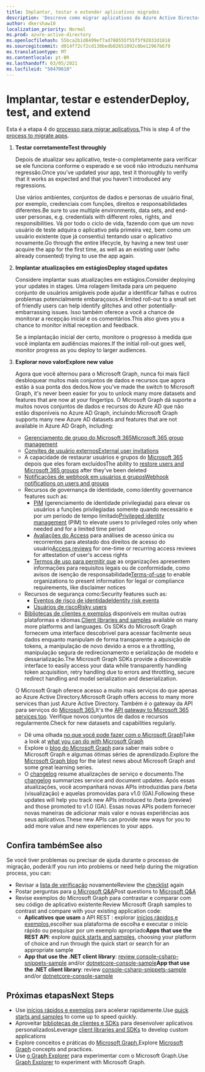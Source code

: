 ```yaml
---
title: Implantar, testar e estender aplicativos migrados
description: 'Descreve como migrar aplicativos do Azure Active Directory (Azure AD) para usar a API do Microsoft Graph (REST); isso aborda a etapa 3: implantar, testar e estender.'
author: dkershaw10
localization_priority: Normal
ms.prod: azure-active-directory
ms.openlocfilehash: 55bca2b1d8499ef7ad788555f55f5f92033d1818
ms.sourcegitcommit: d014f72cf2cd130bedb02651092c0be12967b679
ms.translationtype: MT
ms.contentlocale: pt-BR
ms.lasthandoff: 03/05/2021
ms.locfileid: "50470610"
---
```

# <a name="deploy-test-and-extend"></a><span data-ttu-id="799ba-103">Implantar, testar e estender</span><span class="sxs-lookup"><span data-stu-id="799ba-103">Deploy, test, and extend</span></span>

<span data-ttu-id="799ba-104">Esta é a etapa 4 do [processo para migrar aplicativos.](migrate-azure-ad-graph-planning-checklist.md)</span><span class="sxs-lookup"><span data-stu-id="799ba-104">This is step 4 of the [process to migrate apps](migrate-azure-ad-graph-planning-checklist.md).</span></span>

1.  <span data-ttu-id="799ba-105">**Testar corretamente**</span><span class="sxs-lookup"><span data-stu-id="799ba-105">**Test throughly**</span></span>

    <span data-ttu-id="799ba-106">Depois de atualizar seu aplicativo, teste-o completamente para verificar se ele funciona conforme o esperado e se você não introduziu nenhuma regressão.</span><span class="sxs-lookup"><span data-stu-id="799ba-106">Once you've updated your app, test it thoroughly to verify that it works as expected and that you haven't introduced any regressions.</span></span>  

    <span data-ttu-id="799ba-107">Use vários ambientes, conjuntos de dados e personas de usuário final, por exemplo, credenciais com funções, direitos e responsabilidades diferentes.</span><span class="sxs-lookup"><span data-stu-id="799ba-107">Be sure to use multiple environments, data sets, and end-user personas, e.g. credentials with different roles, rights, and responsibilities.</span></span> <span data-ttu-id="799ba-108">Vá por todo o ciclo de vida, fazendo com que um novo usuário de teste adquira o aplicativo pela primeira vez, bem como um usuário existente (que já consentiu) tentando usar o aplicativo novamente.</span><span class="sxs-lookup"><span data-stu-id="799ba-108">Go through the entire lifecycle, by having a new test user acquire the app for the first time, as well as an existing user (who already consented) trying to use the app again.</span></span>

2.  <span data-ttu-id="799ba-109">**Implantar atualizações em estágios**</span><span class="sxs-lookup"><span data-stu-id="799ba-109">**Deploy staged updates**</span></span>

    <span data-ttu-id="799ba-110">Considere implantar suas atualizações em estágios.</span><span class="sxs-lookup"><span data-stu-id="799ba-110">Consider deploying your updates in stages.</span></span>  <span data-ttu-id="799ba-111">Uma rolagem limitada para um pequeno conjunto de usuários amigáveis pode ajudar a identificar falhas e outros problemas potencialmente embaraçosos.</span><span class="sxs-lookup"><span data-stu-id="799ba-111">A limited roll-out to a small set of friendly users can help identify glitches and other potentially-embarrassing issues.</span></span>  <span data-ttu-id="799ba-112">Isso também oferece a você a chance de monitorar a recepção inicial e os comentários.</span><span class="sxs-lookup"><span data-stu-id="799ba-112">This also gives you a chance to monitor initial reception and feedback.</span></span>

    <span data-ttu-id="799ba-113">Se a implantação inicial der certo, monitore o progresso à medida que você implanta em audiências maiores.</span><span class="sxs-lookup"><span data-stu-id="799ba-113">If the initial roll-out goes well, monitor progress as you deploy to larger audiences.</span></span>

3.  <span data-ttu-id="799ba-114">**Explorar novo valor**</span><span class="sxs-lookup"><span data-stu-id="799ba-114">**Explore new value**</span></span>

    <span data-ttu-id="799ba-115">Agora que você alternou para o Microsoft Graph, nunca foi mais fácil desbloquear muitos mais conjuntos de dados e recursos que agora estão à sua ponta dos dedos.</span><span class="sxs-lookup"><span data-stu-id="799ba-115">Now you've made the switch to Microsoft Graph, it's never been easier for you to unlock many more datasets and features that are now at your fingertips.</span></span> 
    <span data-ttu-id="799ba-116">O Microsoft Graph dá suporte a muitos novos conjuntos de dados e recursos do Azure AD que não estão disponíveis no Azure AD Graph, incluindo:</span><span class="sxs-lookup"><span data-stu-id="799ba-116">Microsoft Graph supports many new Azure AD datasets and features that are not available in Azure AD Graph, including:</span></span> 

    - [<span data-ttu-id="799ba-117">Gerenciamento de grupo do Microsoft 365</span><span class="sxs-lookup"><span data-stu-id="799ba-117">Microsoft 365 group management</span></span>](./office365-groups-concept-overview.md)
    - [<span data-ttu-id="799ba-118">Convites de usuário externos</span><span class="sxs-lookup"><span data-stu-id="799ba-118">External user invitations</span></span>](/graph/api/resources/invitation?view=graph-rest-1.0)
    - <span data-ttu-id="799ba-119">A capacidade de restaurar usuários e grupos do [Microsoft 365](/graph/api/resources/directory?view=graph-rest-1.0) depois que eles foram excluídos</span><span class="sxs-lookup"><span data-stu-id="799ba-119">The ability to [restore users and Microsoft 365 groups](/graph/api/resources/directory?view=graph-rest-1.0) after they've been deleted</span></span>
    - [<span data-ttu-id="799ba-120">Notificações de webhook em usuários e grupos</span><span class="sxs-lookup"><span data-stu-id="799ba-120">Webhook notifications on users and groups</span></span>](./webhooks.md?toc=.%252fref%252ftoc.json&view=graph-rest-1.0)
    - <span data-ttu-id="799ba-121">Recursos de governança de identidade, como:</span><span class="sxs-lookup"><span data-stu-id="799ba-121">Identity governance features such as:</span></span>
      - <span data-ttu-id="799ba-122">[PiM](/graph/api/resources/privilegedidentitymanagement-root?view=graph-rest-beta) (gerenciamento de identidade privilegiada) para elevar os usuários a funções privilegiadas somente quando necessário e por um período de tempo limitado</span><span class="sxs-lookup"><span data-stu-id="799ba-122">[Privileged identity management](/graph/api/resources/privilegedidentitymanagement-root?view=graph-rest-beta) (PIM) to elevate users to privileged roles only when needed and for a limited time period</span></span>
      - <span data-ttu-id="799ba-123">[Avaliações do Access](/graph/api/resources/accessreviews-root?view=graph-rest-beta) para análises de acesso única ou recorrentes para atestado dos direitos de acesso do usuário</span><span class="sxs-lookup"><span data-stu-id="799ba-123">[Access reviews](/graph/api/resources/accessreviews-root?view=graph-rest-beta) for one-time or recurring access reviews for attestation of user's access rights</span></span>
      - <span data-ttu-id="799ba-124">[Termos de uso para permitir que](/graph/api/resources/accessreviews-root?view=graph-rest-beta) as organizações apresentem informações para requisitos legais ou de conformidade, como avisos de isenção de responsabilidade</span><span class="sxs-lookup"><span data-stu-id="799ba-124">[Terms-of-use](/graph/api/resources/accessreviews-root?view=graph-rest-beta) to enable organizations to present information for legal or compliance requirements, like disclaimer notices</span></span>
    - <span data-ttu-id="799ba-125">Recursos de segurança como:</span><span class="sxs-lookup"><span data-stu-id="799ba-125">Security features such as:</span></span>
      - [<span data-ttu-id="799ba-126">Eventos de risco de identidade</span><span class="sxs-lookup"><span data-stu-id="799ba-126">Identity risk events</span></span>](/graph/api/resources/identityriskevent?view=graph-rest-1.0)
      - [<span data-ttu-id="799ba-127">Usuários de risco</span><span class="sxs-lookup"><span data-stu-id="799ba-127">Risky users</span></span>](/graph/api/resources/riskyuser?view=graph-rest-1.0)
    - <span data-ttu-id="799ba-128">[Bibliotecas de clientes e exemplos](./index.yml) disponíveis em muitas outras plataformas e idiomas.</span><span class="sxs-lookup"><span data-stu-id="799ba-128">[Client libraries and samples](./index.yml) available on many more platforms and languages.</span></span> <span data-ttu-id="799ba-129">Os SDKs do Microsoft Graph fornecem uma interface descobrivel para acessar facilmente seus dados enquanto manipulam de forma transparente a aquisição de tokens, a manipulação de novo devido a erros e a throttling, manipulação segura de redirecionamento e serialização de modelo e dessarialização.</span><span class="sxs-lookup"><span data-stu-id="799ba-129">The Microsoft Graph SDKs provide a discoverable interface to easily access your data while transparently handling token acquisition, retry handling due to errors and throttling, secure redirect handling and model serialization and deserialization.</span></span>

    <span data-ttu-id="799ba-130">O Microsoft Graph oferece acesso a muito mais serviços do que apenas ao Azure Active Directory.</span><span class="sxs-lookup"><span data-stu-id="799ba-130">Microsoft Graph offers access to many more services than just Azure Active Directory.</span></span> <span data-ttu-id="799ba-131">Também é o gateway da API para serviços do [Microsoft 365.](./index.yml)</span><span class="sxs-lookup"><span data-stu-id="799ba-131">It's the [API gateway to Microsoft 365 services too](./index.yml).</span></span>
    <span data-ttu-id="799ba-132">Verifique novos conjuntos de dados e recursos regularmente.</span><span class="sxs-lookup"><span data-stu-id="799ba-132">Check for new datasets and capabilities regularly.</span></span>  

    - <span data-ttu-id="799ba-133">Dê uma olhada [no que você pode fazer com o Microsoft Graph](/graph/examples)</span><span class="sxs-lookup"><span data-stu-id="799ba-133">Take a look at [what you can do with Microsoft Graph](/graph/examples)</span></span>
    - <span data-ttu-id="799ba-134">Explore o [blog do Microsoft Graph](/graph/blogs) para saber mais sobre o Microsoft Graph e algumas ótimas séries de aprendizado.</span><span class="sxs-lookup"><span data-stu-id="799ba-134">Explore the [Microsoft Graph blog](/graph/blogs) for the latest news about Microsoft Graph and some great learning series.</span></span>
    - <span data-ttu-id="799ba-135">O [changelog](/greaph/changelog) resume atualizações de serviço e documento.</span><span class="sxs-lookup"><span data-stu-id="799ba-135">The [changelog](/greaph/changelog) summarizes service and document updates.</span></span> <span data-ttu-id="799ba-136">Após essas atualizações, você acompanhará novas APIs introduzidas para /beta (visualização) e aquelas promovidas para v1.0 (GA).</span><span class="sxs-lookup"><span data-stu-id="799ba-136">Following these updates will help you track new APIs introduced to /beta (preview) and those promoted to v1.0 (GA).</span></span>  <span data-ttu-id="799ba-137">Essas novas APIs podem fornecer novas maneiras de adicionar mais valor e novas experiências aos seus aplicativos.</span><span class="sxs-lookup"><span data-stu-id="799ba-137">These new APIs can provide new ways for you to add more value and new experiences to your apps.</span></span>  

## <a name="see-also"></a><span data-ttu-id="799ba-138">Confira também</span><span class="sxs-lookup"><span data-stu-id="799ba-138">See also</span></span>

<span data-ttu-id="799ba-139">Se você tiver problemas ou precisar de ajuda durante o processo de migração, poderá:</span><span class="sxs-lookup"><span data-stu-id="799ba-139">If you run into problems or need help during the migration process, you can:</span></span>

- <span data-ttu-id="799ba-140">Revisar a [lista de verificação](migrate-azure-ad-graph-planning-checklist.md) novamente</span><span class="sxs-lookup"><span data-stu-id="799ba-140">Review the [checklist](migrate-azure-ad-graph-planning-checklist.md) again</span></span>
- <span data-ttu-id="799ba-141">Postar perguntas para [o Microsoft Q&A](https://docs.microsoft.com/answers/topics/microsoft-graph-applications.html)</span><span class="sxs-lookup"><span data-stu-id="799ba-141">Post questions to [Microsoft Q&A](https://docs.microsoft.com/answers/topics/microsoft-graph-applications.html)</span></span> 
- <span data-ttu-id="799ba-142">Revise exemplos do Microsoft Graph para contrastar e comparar com seu código de aplicativo existente:</span><span class="sxs-lookup"><span data-stu-id="799ba-142">Review Microsoft Graph samples to contrast and compare with your existing application code:</span></span>
  - <span data-ttu-id="799ba-143">**Aplicativos que usam** a API REST : explorar [inícios rápidos e exemplos,](https://developer.microsoft.com/graph/get-started)escolher sua plataforma de escolha e executar o início rápido ou pesquisar por um exemplo apropriado</span><span class="sxs-lookup"><span data-stu-id="799ba-143">**Apps that use the REST API**: explore [quick starts and samples](https://developer.microsoft.com/graph/get-started), choosing your platform of choice and run through the quick start or search for an appropriate sample</span></span>
  - <span data-ttu-id="799ba-144">**App that use the .NET client library**: [review console-csharp-snippets-sample](https://github.com/microsoftgraph/console-csharp-snippets-sample) and/or [dotnetcore-console-sample](https://github.com/microsoftgraph/dotnetcore-console-sample)</span><span class="sxs-lookup"><span data-stu-id="799ba-144">**App that use the .NET client library**: review [console-csharp-snippets-sample](https://github.com/microsoftgraph/console-csharp-snippets-sample) and/or [dotnetcore-console-sample](https://github.com/microsoftgraph/dotnetcore-console-sample)</span></span>

## <a name="next-steps"></a><span data-ttu-id="799ba-145">Próximas etapas</span><span class="sxs-lookup"><span data-stu-id="799ba-145">Next Steps</span></span>

- <span data-ttu-id="799ba-146">Use [inícios rápidos e exemplos](/graph/get-started) para acelerar rapidamente.</span><span class="sxs-lookup"><span data-stu-id="799ba-146">Use [quick starts and samples](/graph/get-started) to come up to speed quickly.</span></span>
- <span data-ttu-id="799ba-147">Aproveitar [bibliotecas de clientes e SDKs](https://developer.microsoft.com/graph/get-started) para desenvolver aplicativos personalizados</span><span class="sxs-lookup"><span data-stu-id="799ba-147">Leverage [client libraries and SDKs](https://developer.microsoft.com/graph/get-started) to develop custom applications</span></span> 
- <span data-ttu-id="799ba-148">Explore conceitos e práticas do [Microsoft Graph.](./overview.md)</span><span class="sxs-lookup"><span data-stu-id="799ba-148">Explore [Microsoft Graph](./overview.md) concepts and practices.</span></span>
- <span data-ttu-id="799ba-149">Use [o Graph Explorer](https://aka.ms/ge) para experimentar com o Microsoft Graph.</span><span class="sxs-lookup"><span data-stu-id="799ba-149">Use [Graph Explorer](https://aka.ms/ge) to experiment with Microsoft Graph.</span></span>